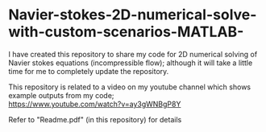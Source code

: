 # Navier-stokes-2D-numerical-solve-with-custom-scenarios-MATLAB-
 I have created this repository to share my code for 2D numerical solving of Navier stokes equations (incompressible flow); although it will take a little time for me to completely update the repository.<br />
 
 This repository is related to a video on my youtube channel which shows example outputs from my code;<br />
 https://www.youtube.com/watch?v=ay3gWNBgP8Y<br />
 
Refer to "Readme.pdf" (in this repository) for details<br />

